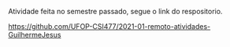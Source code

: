 Atividade feita no semestre passado, segue o link do respositorio.

https://github.com/UFOP-CSI477/2021-01-remoto-atividades-GuilhermeJesus